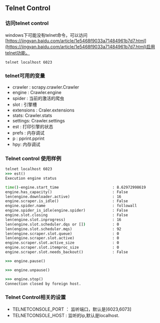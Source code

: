 ## Telnet Control

### 访问telnet control

windows下可能没有telnet命令，可以访问[https://jingyan.baidu.com/article/1e5468f9033a71484961b7d7.html](https://jingyan.baidu.com/article/1e5468f9033a71484961b7d7.html)启用telnet功能。
```cmd
telnet localhost 6023
```

### telnet可用的变量
* crawler : scrapy.crawler.Crawler
* engine : Crawler.engine
* spider : 当前的激活的爬虫
* slot : 引擎槽
* extensions : Craler.extensions
* stats: Crawler.stats
* settings: Crawler.settings
* est : 打印引擎的状态
* prefs : 内存调试
* p : pprint.pprint
* hpy: 内存调试

### Telnet control 使用样例

```cmd 
telnet localhost 6023
>>> est()
Execution engine status

time()-engine.start_time                        : 8.62972998619
engine.has_capacity()                           : False
len(engine.downloader.active)                   : 16
engine.scraper.is_idle()                        : False
engine.spider.name                              : followall
engine.spider_is_idle(engine.spider)            : False
engine.slot.closing                             : False
len(engine.slot.inprogress)                     : 16
len(engine.slot.scheduler.dqs or [])            : 0
len(engine.slot.scheduler.mqs)                  : 92
len(engine.scraper.slot.queue)                  : 0
len(engine.scraper.slot.active)                 : 0
engine.scraper.slot.active_size                 : 0
engine.scraper.slot.itemproc_size               : 0
engine.scraper.slot.needs_backout()             : False

>>> engine.pause()

>>> engine.unpause()

>>> engine.stop()
Connection closed by foreign host.
```

### Telnet Control相关的设置

* TELNETCONSOLE_PORT ： 监听端口，默认是[6023,6073]
* TELNETCONSOLE_HOST : 监听的ip,默认是localhost.